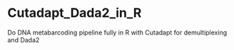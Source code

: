 # Cutadapt_Dada2_in_R
Do DNA metabarcoding pipeline fully in R with Cutadapt for demultiplexing and Dada2
